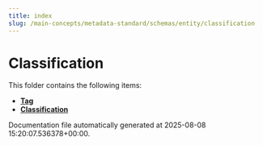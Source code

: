 ```yaml
---
title: index
slug: /main-concepts/metadata-standard/schemas/entity/classification
---
```


# Classification

This folder contains the following items:

- [**Tag**](/main-concepts/metadata-standard/schemas/entity/classification/tag)
- [**Classification**](/main-concepts/metadata-standard/schemas/entity/classification/classification)


Documentation file automatically generated at 2025-08-08 15:20:07.536378+00:00.
